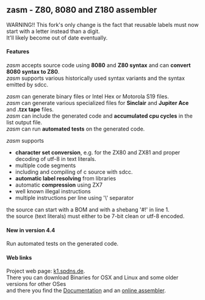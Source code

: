 
## zasm - Z80, 8080 and Z180 assembler

WARNING!!
This fork's only change is the fact that reusable labels must now start with a letter instead than a digit.<br/>
It'll likely become out of date eventually.

#### Features

_zasm_ accepts source code using **8080** and **Z80 syntax** and can **convert 8080 syntax to Z80**.  
_zasm_ supports various historically used syntax variants and the syntax emitted by sdcc.

_zasm_ can generate binary files or Intel Hex or Motorola S19 files.  
_zasm_ can generate various specialized files for **Sinclair** and **Jupiter Ace** and **.tzx tape** files.  
_zasm_ can include the generated code and **accumulated cpu cycles** in the list output file.  
_zasm_ can run **automated tests** on the generated code.  

_zasm_ supports
- **character set conversion**, e.g. for the ZX80 and ZX81 and proper decoding of utf-8 in text literals. 
- multiple code segments 
- including and compiling of c source with sdcc.  
- **automatic label resolving** from libraries 
- automatic **compression** using ZX7 
- well known illegal instructions 
- multiple instructions per line using '\\' separator 

the source can start with a BOM and with a shebang '#!' in line 1.  
the source (text literals) must either to be 7-bit clean or utf-8 encoded.

#### New in version 4.4

Run automated tests on the generated code.

#### Web links

Project web page: [k1.spdns.de](https://k1.spdns.de/Develop/Projects/zasm/Distributions/).  
There you can download Binaries for OSX and Linux and some older versions for other OSes  
and there you find the [Documentation](https://k1.spdns.de/Develop/Projects/zasm/Documentation/) 
and an [online assembler](https://k1.spdns.de/cgi-bin/zasm.cgi).

